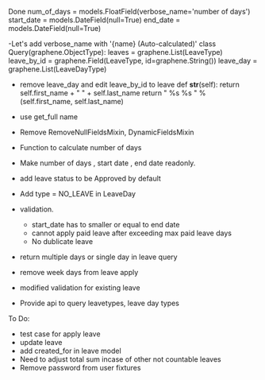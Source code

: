 Done
    num_of_days = models.FloatField(verbose_name='number of days')
    start_date = models.DateField(null=True)
    end_date = models.DateField(null=True)

-Let's add verbose_name with '{name} (Auto-calculated)'
class Query(graphene.ObjectType):
    leaves = graphene.List(LeaveType)
    leave_by_id = graphene.Field(LeaveType, id=graphene.String())
    leave_day = graphene.List(LeaveDayType)
- remove leave_day and edit leave_by_id to leave
def __str__(self):
    return self.first_name + " " + self.last_name
    return " %s %s " % (self.first_name, self.last_name)
- use get_full name
- Remove RemoveNullFieldsMixin, DynamicFieldsMixin


- Function to calculate number of days
- Make number of days , start date , end date readonly.
- add leave status to be Approved by default
- Add type = NO_LEAVE in LeaveDay
- validation.
    - start_date has to smaller or equal to end date
    - cannot apply paid leave after exceeding max paid leave days
    - No dublicate leave
- return multiple days or single day in leave query
- remove week days from leave apply


- modified validation for existing leave
- Provide api to query leavetypes, leave day types

To Do:

- test case  for apply leave
- update leave
- add created_for in leave model
- Need to adjust total sum incase of other not countable leaves
- Remove password from user fixtures


